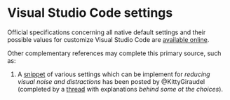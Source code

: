 # Visual Studio Code settings

Official specifications concerning all native default settings and their possible values for customize Visual Studio Code are [available online](https://code.visualstudio.com/docs/getstarted/settings#_default-settings).

Other complementary references may complete this primary source, such as:

  1. A [snippet](https://kittygiraudel.com/snippets/vsc-lite/) of various settings which can be implement for _reducing visual noise and distractions_ has been posted by @KittyGiraudel (completed by a [thread](https://twitter.com/KittyGiraudel/status/1365237163105939457) with explanations _behind some ot the choices_).
